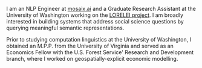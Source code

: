I am an NLP Engineer at [mosaix.ai](https://www.mosaix.ai/) and a Graduate Research Assistant at the University of Washington working on the [LORELEI project](https://www.darpa.mil/program/low-resource-languages-for-emergent-incidents). I am broadly interested in building systems that address social science questions by querying meaningful semantic representations.

Prior to studying computation linguistics at the University of Washington, I obtained an M.P.P. from the University of Virginia and served as an Economics Fellow with the U.S. Forest Service' Research and Development branch, where I worked on geospatially-explicit economic modelling.
